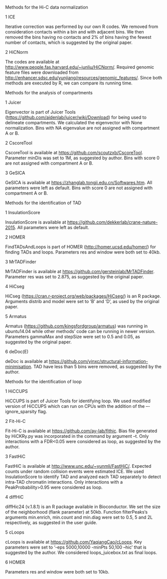 Methods for the Hi-C data normalization

1 ICE

Iterative correction was performed by our own R codes. We removed from consideration contacts within a bin and with adjacent bins. We then removed the bins having no contacts and 2% of bins having the fewest number of contacts, which is suggested by the original paper. 

2 HiCNorm

The codes are available at http://www.people.fas.harvard.edu/~junliu/HiCNorm/. Required genomic feature files were downloaded from http://enhancer.sdsc.edu/yunjiang/resources/genomic_features/. Since both methods are executed by R, we can compare its running time.

Methods for the analysis of compartments

1 Juicer

Eigenvector is part of Juicer Tools (https://github.com/aidenlab/juicer/wiki/Download) for being used to delineate compartments. We calculated the eigenvector with None normalization. Bins with NA eigenvalue are not assigned with compartment A or B.

2 CscoreTool

CscoreTool is available at https://github.com/scoutzxb/CscoreTool. Parameter minDis was set to 1M, as suggested by author. Bins with score 0 are not assigned with compartment A or B.

3 GeSICA

GeSICA is available at https://zhanglab.tongji.edu.cn/Softwares.htm. All parameters were left as default. Bins with score 0 are not assigned with compartment A or B.

Methods for the identification of TAD

1 InsulationScore

InsulationScore is available at https://github.com/dekkerlab/crane-nature-2015. All parameters were left as default.

2 HOMER

FindTADsAndLoops is part of HOMER (http://homer.ucsd.edu/homer/) for finding TADs and loops. Parameters res and window were both set to 40kb.

3 MrTADFinder

MrTADFinder is available at https://github.com/gersteinlab/MrTADFinder. Parameter res was set to 2.875, as suggested by the original paper. 

4 HiCseg

HiCseg (https://cran.r-project.org/web/packages/HiCseg/) is an R package. Arguments distrib and model were set to ‘B’ and ‘D’, as used by the original paper.

5 Armatus

Armatus (https://github.com/kingsfordgroup/armatus) was running in ubuntu14.04 while other methods’ code can be running in newer version. Parameters gammaMax and stepSize were set to 0.5 and 0.05, as suggested by the original paper. 

6 deDoc(E)

deDoc is available at https://github.com/yinxc/structural-information-minimisation. TAD have less than 5 bins were removed, as suggested by the author.

Methods for the identification of loop

1 HiCCUPS

HiCCUPS is part of Juicer Tools for identifying loop. We used modified version of HiCCUPS which can run on CPUs with the addition of the –-ignore_sparsity flag.

2 Fit-Hi-C

Fit-Hi-C is available at https://github.com/ay-lab/fithic. Bias file generated by HiCKRy.py was incorporated in the command by argument –t. Only interactions with a FDR<0.05 were considered as loop, as suggested by the author.

3 FastHiC

FastHiC is available at http://www.unc.edu/~yunmli/FastHiC/. Expected counts under random collision events were estimated ICE. We used InsulationScore to identify TAD and analyzed each TAD separately to detect intra-TAD chromatin interactions. Only interactions with a PeakProbability>0.95 were considered as loop.

4 diffHiC

diffHic24 (v.1.8.1) is an R package available in Bioconductor. We set the size of the neighborhood (flank parameter) at 50kb. Function filterPeaks‘s arguments min.enrich, min.count and min.diag were set to 0.5, 5 and 2L respectively, as suggested in the user guide.

5 cLoops

cLoops is available at https://github.com/YaqiangCao/cLoops. Key parameters were set to ‘-eps 5000,10000 -minPts 50,100 –hic’ that is suggested by the author. We considered loops_juicebox.txt as final loops.

6 HOMER

Parameters res and window were both set to 10kb.
